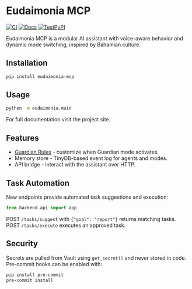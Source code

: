 # Eudaimonia MCP

[![CI](https://github.com/OWNER/Eudaimonia-/actions/workflows/tests.yml/badge.svg)](https://github.com/OWNER/Eudaimonia-/actions/workflows/tests.yml)
[![Docs](https://github.com/OWNER/Eudaimonia-/actions/workflows/docs.yml/badge.svg)](https://OWNER.github.io/Eudaimonia-/)
[![TestPyPI](https://github.com/OWNER/Eudaimonia-/actions/workflows/release.yml/badge.svg)](https://test.pypi.org/project/eudaimonia-mcp/)

Eudaimonia MCP is a modular AI assistant with voice-aware behavior and dynamic mode switching, inspired by Bahamian culture.

## Installation

```bash
pip install eudaimonia-mcp
```

## Usage

```bash
python -m eudaimonia.main
```

For full documentation visit the project site.

## Features

- [Guardian Rules](docs/guardian_rules.md) - customize when Guardian mode activates.
- Memory store - TinyDB-based event log for agents and modes.
- API bridge - interact with the assistant over HTTP.

## Task Automation

New endpoints provide automated task suggestions and execution:

```python
from backend.api import app
```

POST `/tasks/suggest` with `{"goal": "report"}` returns matching tasks.
POST `/tasks/execute` executes an approved task.

## Security

Secrets are pulled from Vault using `get_secret()` and never stored in code.
Pre-commit hooks can be enabled with:

```bash
pip install pre-commit
pre-commit install
```
